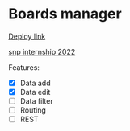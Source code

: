 #  Boards manager

[Deploy link](https://boards-eight.vercel.app/)

[snp internship 2022](https://snp.agency/en)

Features: 
  - [x] Data add
  - [x] Data edit
  - [ ] Data filter
  - [ ] Routing
  - [ ] REST
